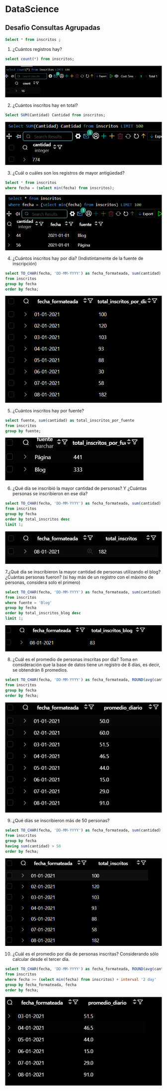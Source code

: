# DataScience

## Desafio Consultas Agrupadas


```sql
Select * from inscritos ;
```

1. ¿Cuántos registros hay?
```sql
select count(*) from inscritos;
```

![alt text](image/image-1.png)

2. ¿Cuántos inscritos hay en total?
```sql
Select SUM(Cantidad) Cantidad from inscritos;
```

![alt text](image/image-2.png)




3. ¿Cuál o cuáles son los registros de mayor antigüedad?  
```sql
Select * from inscritos
where fecha = (select min(fecha) from inscritos);
```
![alt text](image/image-3.png)



4. ¿Cuántos inscritos hay por día? (Indistintamente de la fuente de inscripción)

```sql
select TO_CHAR(fecha, 'DD-MM-YYYY') as fecha_formateada, sum(cantidad) as total_inscritos_por_dia
from inscritos
group by fecha
order by fecha;
```
![alt text](image/image-4.png)


5. ¿Cuántos inscritos hay por fuente?
```sql
select fuente, sum(cantidad) as total_inscritos_por_fuente
from inscritos
group by fuente;
```

![alt text](image/image-5.png)


6. ¿Qué día se inscribió la mayor cantidad de personas? Y ¿Cuántas personas se
inscribieron en ese día?
```sql
select TO_CHAR(fecha, 'DD-MM-YYYY') as fecha_formateada, sum(cantidad) as total_inscritos
from inscritos
group by fecha
order by total_inscritos desc
limit 1;
```

![alt text](image/image-6.png)

7.¿Qué día se inscribieron la mayor cantidad de personas utilizando el blog? ¿Cuántas
personas fueron? (si hay más de un registro con el máximo de personas, considera
solo el primero)

```sql
select TO_CHAR(fecha, 'DD-MM-YYYY') as fecha_formateada, sum(cantidad) as total_inscritos_blog
from inscritos
where fuente = 'Blog'
group by fecha
order by total_inscritos_blog desc
limit 1;
```
![alt text](image/image-7.png)

8. ¿Cuál es el promedio de personas inscritas por día? Toma en consideración que la
base de datos tiene un registro de 8 días, es decir, se obtendrán 8 promedios.
```sql
select TO_CHAR(fecha, 'DD-MM-YYYY') as fecha_formateada, ROUND(avg(cantidad), 1) as promedio_diario
from inscritos
group by fecha
order by fecha;
```
![alt text](image/image-8.png)

9. ¿Qué días se inscribieron más de 50 personas?
```sql
select TO_CHAR(fecha, 'DD-MM-YYYY') as fecha_formateada, sum(cantidad) as total_inscritos
from inscritos
group by fecha
having sum(cantidad) > 50
order by fecha;
```
![alt text](image/image-9.png)


10. ¿Cuál es el promedio por día de personas inscritas?
Considerando sólo calcular desde el tercer día.
```sql
select TO_CHAR(fecha, 'DD-MM-YYYY') as fecha_formateada, ROUND(avg(cantidad), 1) as promedio_diario
from inscritos
where fecha >= (select min(fecha) from inscritos) + interval '2 day'
group by fecha_formateada, fecha
order by fecha;
```
![alt text](image/image-10.png)





